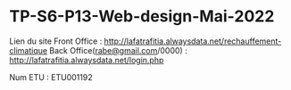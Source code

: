 # TP-S6-P13-Web-design-Mai-2022
Lien du site 
Front Office : http://lafatrafitia.alwaysdata.net/rechauffement-climatique
Back Office(rabe@gmail.com/0000) : http://lafatrafitia.alwaysdata.net/login.php

Num ETU : ETU001192